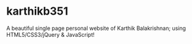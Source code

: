 # karthikb351
A beautiful single page personal website of Karthik Balakrishnan; using HTML5/CSS3/jQuery & JavaScript! 

